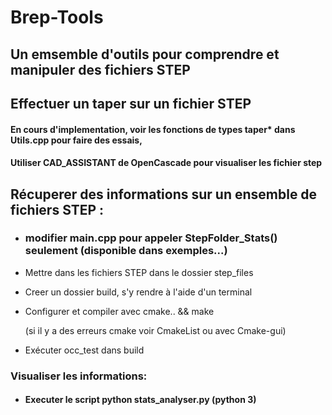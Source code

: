 # Brep-Tools 
## Un emsemble d'outils pour comprendre et manipuler des fichiers STEP

## Effectuer un taper sur un fichier STEP

#### En cours d'implementation, voir les fonctions de types taper* dans Utils.cpp pour faire des essais, 
#### Utiliser CAD_ASSISTANT de OpenCascade pour visualiser les fichier step
## Récuperer des informations sur un ensemble de fichiers STEP :

- ### modifier main.cpp pour appeler StepFolder_Stats() seulement (disponible dans exemples...)

- Mettre dans les fichiers STEP dans le dossier step_files

- Creer un dossier build, s'y rendre à l'aide d'un terminal

- Configurer et compiler avec cmake.. && make

  (si il y a des erreurs cmake voir CmakeList ou avec Cmake-gui)

- Exécuter occ_test dans build

### Visualiser les informations:

- #### Executer le script python stats_analyser.py (python 3)
